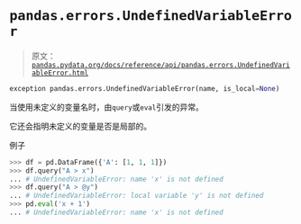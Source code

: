 # `pandas.errors.UndefinedVariableError`

> 原文：[`pandas.pydata.org/docs/reference/api/pandas.errors.UndefinedVariableError.html`](https://pandas.pydata.org/docs/reference/api/pandas.errors.UndefinedVariableError.html)

```py
exception pandas.errors.UndefinedVariableError(name, is_local=None)
```

当使用未定义的变量名时，由`query`或`eval`引发的异常。

它还会指明未定义的变量是否是局部的。

例子

```py
>>> df = pd.DataFrame({'A': [1, 1, 1]})
>>> df.query("A > x") 
... # UndefinedVariableError: name 'x' is not defined
>>> df.query("A > @y") 
... # UndefinedVariableError: local variable 'y' is not defined
>>> pd.eval('x + 1') 
... # UndefinedVariableError: name 'x' is not defined 
```
